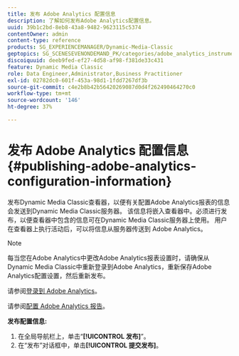 ```yaml
---
title: 发布 Adobe Analytics 配置信息
description: 了解如何发布Adobe Analytics配置信息。
uuid: 39b1c2bd-8eb8-43a8-9482-9623115c5374
contentOwner: admin
content-type: reference
products: SG_EXPERIENCEMANAGER/Dynamic-Media-Classic
geptopics: SG_SCENESEVENONDEMAND_PK/categories/adobe_analytics_instrumentation_kit
discoiquuid: deeb9fed-ef27-4d58-af98-f381de33c431
feature: Dynamic Media Classic
role: Data Engineer,Administrator,Business Practitioner
exl-id: 02782dc0-601f-453a-98d1-1fdd7267df3b
source-git-commit: c4e2b8b42b56420269087d0d4f262490464270c0
workflow-type: tm+mt
source-wordcount: '146'
ht-degree: 37%

---
```


# 发布 Adobe Analytics 配置信息{#publishing-adobe-analytics-configuration-information}

发布Dynamic Media Classic查看器，以便有关配置Adobe Analytics报表的信息会发送到Dynamic Media Classic服务器。 该信息将嵌入查看器中。必须进行发布，以便查看器中包含的信息可在Dynamic Media Classic服务器上使用。 用户在查看器上执行活动后，可以将信息从服务器传送到 Adobe Analytics。

>[!NOTE]
>
>每当您在Adobe Analytics中更改Adobe Analytics报表设置时，请确保从Dynamic Media Classic中重新登录到Adobe Analytics，重新保存Adobe Analytics配置设置，然后重新发布。

请参阅[登录到 Adobe Analytics](log-analytics.md#log_in_to_adobe_analytics)。

请参阅[配置 Adobe Analytics 报告](configuring-analytics-reports.md#configuring_adobe_analytics_reports)。

**发布配置信息:**

1. 在全局导航栏上，单击“**[!UICONTROL 发布]**”。
1. 在“发布”对话框中，单击&#x200B;**[!UICONTROL 提交发布]**。
